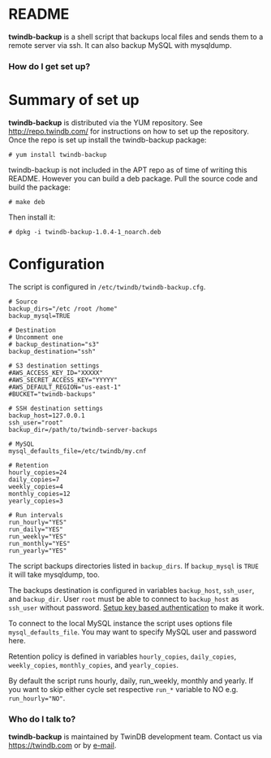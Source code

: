 # README #

**twindb-backup** is a shell script that backups local files and sends them to a remote server via ssh. It can also backup MySQL with mysqldump.


### How do I get set up? ###

# Summary of set up

**twindb-backup** is distributed via the YUM repository. See http://repo.twindb.com/ for instructions on how to set up the repository. Once the repo is set up install the twindb-backup package:


```
# yum install twindb-backup
```

 
twindb-backup is not included in the APT repo as of time of writing this README. However you can build a deb package. Pull the source code and build the package:


```
# make deb
```


Then install it:


```
# dpkg -i twindb-backup-1.0.4-1_noarch.deb
```


# Configuration

The script is configured in `/etc/twindb/twindb-backup.cfg`.


```
# Source
backup_dirs="/etc /root /home"
backup_mysql=TRUE

# Destination
# Uncomment one
# backup_destination="s3"
backup_destination="ssh"

# S3 destination settings
#AWS_ACCESS_KEY_ID="XXXXX"
#AWS_SECRET_ACCESS_KEY="YYYYY"
#AWS_DEFAULT_REGION="us-east-1"
#BUCKET="twindb-backups"

# SSH destination settings
backup_host=127.0.0.1
ssh_user="root"
backup_dir=/path/to/twindb-server-backups

# MySQL
mysql_defaults_file=/etc/twindb/my.cnf

# Retention
hourly_copies=24
daily_copies=7
weekly_copies=4
monthly_copies=12
yearly_copies=3

# Run intervals
run_hourly="YES"
run_daily="YES"
run_weekly="YES"
run_monthly="YES"
run_yearly="YES"
```


The script backups directories listed in `backup_dirs`. If `backup_mysql` is `TRUE` it will take mysqldump, too.

The backups destination is configured in variables `backup_host`, `ssh_user`, and `backup_dir`. User `root` must be able to connect to `backup_host` as `ssh_user` without password. [Setup key based authentication](https://access.redhat.com/documentation/en-US/Red_Hat_Enterprise_Linux/6/html/Deployment_Guide/s2-ssh-configuration-keypairs.html) to make it work.

To connect to the local MySQL instance the script uses options file `mysql_defaults_file`. You may want to specify MySQL user and password here.

Retention policy is defined in variables `hourly_copies`, `daily_copies`, `weekly_copies`, `monthly_copies`, and `yearly_copies`.

By default the script runs hourly, daily, run_weekly, monthly and yearly. If you want to skip either cycle set respective `run_*` variable to NO e.g. `run_hourly="NO"`.

### Who do I talk to? ###

**twindb-backup** is maintained by TwinDB development team. Contact us via https://twindb.com or by [e-mail](mailto:dev@twindb.com).
